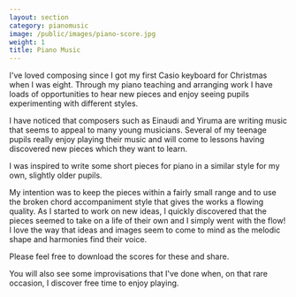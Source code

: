 ```yaml
---
layout: section
category: pianomusic
image: /public/images/piano-score.jpg
weight: 1
title: Piano Music
---
```


I've loved composing since I got my first Casio keyboard for Christmas when I was eight. Through my piano teaching and arranging work I have loads of opportunities to hear new pieces and enjoy seeing pupils experimenting with different styles.

I have noticed that composers such as Einaudi and Yiruma are writing music that seems to appeal to many young musicians. Several of my teenage pupils really enjoy playing their music and will come to lessons having discovered new pieces which they want to learn. 

I was inspired to write some short pieces for piano in a similar style for my own, slightly older pupils.

My intention was to keep the pieces within a fairly small range and to use the broken chord accompaniment style that gives the works a flowing quality. As I started to work on new ideas, I quickly discovered that the pieces seemed to take on a life of their own and I simply went with the flow! I love the way that ideas and images seem to come to mind as the melodic shape and harmonies find their voice.

Please feel free to download the scores for these and share.

You will also see some improvisations that I've done when, on that rare occasion, I discover free time to enjoy playing.



